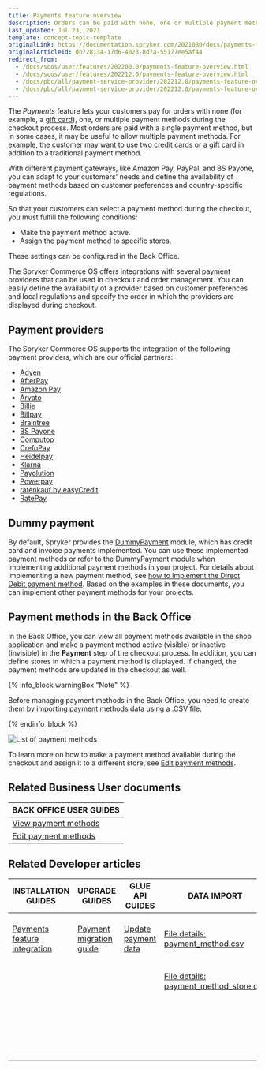 ```yaml
---
title: Payments feature overview
description: Orders can be paid with none, one or multiple payment methods that can be selected during checkout. Offer multiple payment methods for a single order.
last_updated: Jul 23, 2021
template: concept-topic-template
originalLink: https://documentation.spryker.com/2021080/docs/payments-feature-overview
originalArticleId: db728134-17d6-4023-8d7a-55177ee5af44
redirect_from:
  - /docs/scos/user/features/202200.0/payments-feature-overview.html
  - /docs/scos/user/features/202212.0/payments-feature-overview.html
  - /docs/pbc/all/payment-service-provider/202212.0/payments-feature-overview.html
  - /docs/pbc/all/payment-service-provider/202212.0/payments-feature-overview.html
---
```


The *Payments* feature lets your customers pay for orders with none (for example, a [gift card](/docs/pbc/all/gift-cards/{{page.version}}/gift-cards.html)), one, or multiple payment methods during the checkout process. Most orders are paid with a single payment method, but in some cases, it may be useful to allow multiple payment methods. For example, the customer may want to use two credit cards or a gift card in addition to a traditional payment method.

With different payment gateways, like Amazon Pay, PayPal, and BS Payone, you can adapt to your customers' needs and define the availability of payment methods based on customer preferences and country-specific regulations.

So that your customers can select a payment method during the checkout, you must fulfill the following conditions:
* Make the payment method active.
* Assign the payment method to specific stores.

These settings can be configured in the Back Office.

The Spryker Commerce OS offers integrations with several payment providers that can be used in checkout and order management. You can easily define the availability of a provider based on customer preferences and local regulations and specify the order in which the providers are displayed during checkout.

## Payment providers

The Spryker Commerce OS supports the integration of the following payment providers, which are our official partners:

* [Adyen](/docs/pbc/all/payment-service-provider/{{page.version}}/base-shop/third-party-integrations/adyen/adyen.html)
* [AfterPay](/docs/pbc/all/payment-service-provider/{{page.version}}/base-shop/third-party-integrations/afterpay/afterpay.html)
* [Amazon Pay](/docs/pbc/all/payment-service-provider/{{page.version}}/base-shop/third-party-integrations/amazon-pay/amazon-pay.html)
* [Arvato](/docs/pbc/all/payment-service-provider/{{page.version}}/base-shop/third-party-integrations/arvato/arvato.html)
* [Billie](/docs/pbc/all/payment-service-provider/{{page.version}}/base-shop/third-party-integrations/billie.html)
* [Billpay](/docs/pbc/all/payment-service-provider/{{page.version}}/base-shop/third-party-integrations/billpay/billpay.html)
* [Braintree](/docs/pbc/all/payment-service-provider/{{page.version}}/base-shop/third-party-integrations/braintree/braintree.html)
* [BS Payone](/docs/pbc/all/payment-service-provider/{{page.version}}/base-shop/third-party-integrations/payone/payone.html)
* [Computop](/docs/pbc/all/payment-service-provider/{{page.version}}/base-shop/third-party-integrations/computop/computop.html)
* [CrefoPay](/docs/pbc/all/payment-service-provider/{{page.version}}/base-shop/third-party-integrations/crefopay/crefopay.html)
* [Heidelpay](/docs/pbc/all/payment-service-provider/{{page.version}}/base-shop/third-party-integrations/heidelpay/heidelpay.html)
* [Klarna](/docs/pbc/all/payment-service-provider/{{page.version}}/base-shop/third-party-integrations/klarna/klarna.html)
* [Payolution](/docs/pbc/all/payment-service-provider/{{page.version}}/base-shop/third-party-integrations/payolution/payolution.html)
* [Powerpay](/docs/pbc/all/payment-service-provider/{{page.version}}/base-shop/third-party-integrations/powerpay.html)
* [ratenkauf by easyCredit](/docs/pbc/all/payment-service-provider/{{page.version}}/base-shop/third-party-integrations/ratenkauf-by-easycredit/ratenkauf-by-easycredit.html)
* [RatePay](/docs/pbc/all/payment-service-provider/{{page.version}}/base-shop/third-party-integrations/ratepay/ratepay.html)

## Dummy payment

By default, Spryker provides the [DummyPayment](https://github.com/spryker/dummy-payment) module, which has credit card and invoice payments implemented. You can use these implemented payment methods or refer to the DummyPayment module when implementing additional payment methods in your project.
For details about implementing a new payment method, see [how to implement the Direct Debit payment method](/docs/scos/dev/back-end-development/data-manipulation/payment-methods/direct-debit-example-implementation/implementing-direct-debit-payment.html). Based on the examples in these documents, you can implement other payment methods for your projects.

## Payment methods in the Back Office

In the Back Office, you can view all payment methods available in the shop application and make a payment method active (visible) or inactive (invisible) in the **Payment** step of the checkout process. In addition, you can define stores in which a payment method is displayed. If changed, the payment methods are updated in the checkout as well.

{% info_block warningBox "Note" %}

Before managing payment methods in the Back Office, you need to create them by [importing payment methods data using a .CSV file](/docs/pbc/all/payment-service-provider/{{page.version}}/spryker-pay/base-shop/import-and-export-data/import-file-details-payment-method.csv.html).

{% endinfo_block %}

![List of payment methods](https://spryker.s3.eu-central-1.amazonaws.com/docs/Features/Payment/Payment+Methods+Overview/payment-methods-list.png)

To learn more on how to make a payment method available during the checkout and assign it to a different store, see [Edit payment methods](/docs/pbc/all/payment-service-provider/{{page.version}}/spryker-pay/base-shop/manage-in-the-back-office/edit-payment-methods.html).

<!-- Managing Payment Methods in the Back Office

Overview of the reference information when working with payment methods in the Back Office

HowTo - Import Payment Method Store Relation Data

Hydrating payment methods for an order

  -->

## Related Business User documents

|BACK OFFICE USER GUIDES|
|---|
| [View payment methods](/docs/pbc/all/payment-service-provider/{{page.version}}/spryker-pay/base-shop/manage-in-the-back-office/view-payment-methods.html)   |
| [Edit payment methods](/docs/pbc/all/payment-service-provider/{{page.version}}/spryker-pay/base-shop/manage-in-the-back-office/edit-payment-methods.html)   |

## Related Developer articles

| INSTALLATION GUIDES  | UPGRADE GUIDES | GLUE API GUIDES | DATA IMPORT | TUTORIALS AND HOWTOS | REFERENCES |
|---|---|---|---|---|---|
| [Payments feature integration](/docs/pbc/all/payment-service-provider/{{page.version}}/spryker-pay/base-shop/install-and-upgrade/install-the-payments-feature.html) | [Payment migration guide](/docs/pbc/all/payment-service-provider/{{page.version}}/spryker-pay/base-shop/install-and-upgrade/upgrade-the-payment-module.html) | [Update payment data](/docs/pbc/all/cart-and-checkout/{{page.version}}/base-shop/manage-using-glue-api/check-out/update-payment-data.html) | [File details: payment_method.csv](/docs/pbc/all/payment-service-provider/{{page.version}}/spryker-pay/base-shop/import-and-export-data/import-file-details-payment-method-store.csv.html) | [HowTo: Hydrate payment methods for an order](/docs/pbc/all/payment-service-provider/{{page.version}}/spryker-pay/base-shop/hydrate-payment-methods-for-an-order.html) | |
|  |  |  | [File details: payment_method_store.csv](/docs/pbc/all/payment-service-provider/{{page.version}}/spryker-pay/base-shop/import-and-export-data/import-file-details-payment-method-store.csv.html) | [Implementing Direct Debit Payment](/docs/scos/dev/back-end-development/data-manipulation/payment-methods/direct-debit-example-implementation/implementing-direct-debit-payment.html) |  |
|  |  |  |  | [Interact with third party payment providers using Glue API](/docs/pbc/all/payment-service-provider/{{page.version}}/spryker-pay/base-shop/interact-with-third-party-payment-providers-using-glue-api.html) |  |
